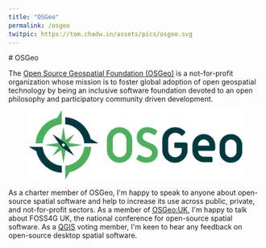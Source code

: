 ```yaml
---
title: "OSGeo"
permalink: /osgeo
twitpic: https://tom.chadw.in/assets/pics/osgeo.svg
---
```

<article>
# OSGeo

The [Open Source Geospatial Foundation (OSGeo)](https://www.osgeo.org/) is a 
not-for-profit organization whose mission is to foster global adoption of open 
geospatial technology by being an inclusive software foundation devoted to an 
open philosophy and participatory community driven development.

<figure>
    <img src="/assets/pics/osgeo.svg" alt="OSGeo" />
</figure>

As a charter member of OSGeo, I'm happy to speak to anyone about open-source 
spatial software and help to increase its use across public, private, and 
not-for-profit sectors. As a member of [OSGeo:UK](https://uk.osgeo.org/), I'm 
happy to talk about FOSS4G UK, the national conference for open-source spatial 
software. As a [QGIS](https://www.qgis.org/) voting member, I'm keen to hear 
any feedback on open-source desktop spatial software.
</article>
